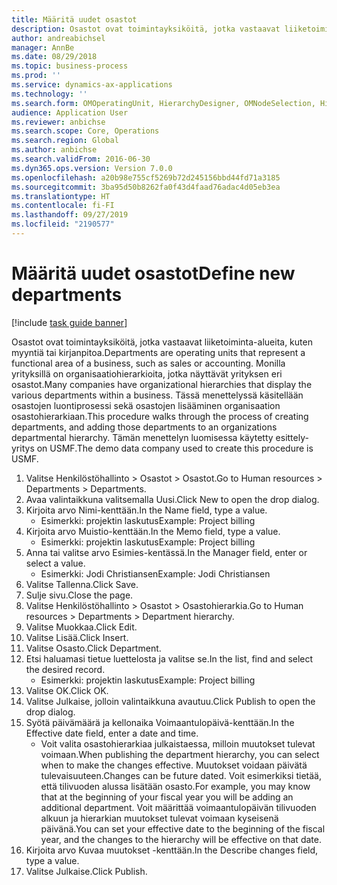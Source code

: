 ```yaml
---
title: Määritä uudet osastot
description: Osastot ovat toimintayksiköitä, jotka vastaavat liiketoiminta-alueita, kuten myyntiä tai kirjanpitoa.
author: andreabichsel
manager: AnnBe
ms.date: 08/29/2018
ms.topic: business-process
ms.prod: ''
ms.service: dynamics-ax-applications
ms.technology: ''
ms.search.form: OMOperatingUnit, HierarchyDesigner, OMNodeSelection, HierarchyPublishAndCloseForm
audience: Application User
ms.reviewer: anbichse
ms.search.scope: Core, Operations
ms.search.region: Global
ms.author: anbichse
ms.search.validFrom: 2016-06-30
ms.dyn365.ops.version: Version 7.0.0
ms.openlocfilehash: a20b98e755cf5269b72d245156bbd44fd71a3185
ms.sourcegitcommit: 3ba95d50b8262fa0f43d4faad76adac4d05eb3ea
ms.translationtype: HT
ms.contentlocale: fi-FI
ms.lasthandoff: 09/27/2019
ms.locfileid: "2190577"
---
```

# <a name="define-new-departments"></a><span data-ttu-id="4ba2f-103">Määritä uudet osastot</span><span class="sxs-lookup"><span data-stu-id="4ba2f-103">Define new departments</span></span>

[!include [task guide banner](../../includes/task-guide-banner.md)]

<span data-ttu-id="4ba2f-104">Osastot ovat toimintayksiköitä, jotka vastaavat liiketoiminta-alueita, kuten myyntiä tai kirjanpitoa.</span><span class="sxs-lookup"><span data-stu-id="4ba2f-104">Departments are operating units that represent a functional area of a business, such as sales or accounting.</span></span> <span data-ttu-id="4ba2f-105">Monilla yrityksillä on organisaatiohierarkioita, jotka näyttävät yrityksen eri osastot.</span><span class="sxs-lookup"><span data-stu-id="4ba2f-105">Many companies have organizational hierarchies that display the various departments within a business.</span></span> <span data-ttu-id="4ba2f-106">Tässä menettelyssä käsitellään osastojen luontiprosessi sekä osastojen lisääminen organisaation osastohierarkiaan.</span><span class="sxs-lookup"><span data-stu-id="4ba2f-106">This procedure walks through the process of creating departments, and adding those departments to an organizations departmental hierarchy.</span></span> <span data-ttu-id="4ba2f-107">Tämän menettelyn luomisessa käytetty esittely-yritys on USMF.</span><span class="sxs-lookup"><span data-stu-id="4ba2f-107">The demo data company used to create this procedure is USMF.</span></span>

1. <span data-ttu-id="4ba2f-108">Valitse Henkilöstöhallinto > Osastot > Osastot.</span><span class="sxs-lookup"><span data-stu-id="4ba2f-108">Go to Human resources > Departments > Departments.</span></span>
2. <span data-ttu-id="4ba2f-109">Avaa valintaikkuna valitsemalla Uusi.</span><span class="sxs-lookup"><span data-stu-id="4ba2f-109">Click New to open the drop dialog.</span></span>
3. <span data-ttu-id="4ba2f-110">Kirjoita arvo Nimi-kenttään.</span><span class="sxs-lookup"><span data-stu-id="4ba2f-110">In the Name field, type a value.</span></span>
    * <span data-ttu-id="4ba2f-111">Esimerkki: projektin laskutus</span><span class="sxs-lookup"><span data-stu-id="4ba2f-111">Example: Project billing</span></span>  
4. <span data-ttu-id="4ba2f-112">Kirjoita arvo Muistio-kenttään.</span><span class="sxs-lookup"><span data-stu-id="4ba2f-112">In the Memo field, type a value.</span></span>
    * <span data-ttu-id="4ba2f-113">Esimerkki: projektin laskutus</span><span class="sxs-lookup"><span data-stu-id="4ba2f-113">Example: Project billing</span></span>  
5. <span data-ttu-id="4ba2f-114">Anna tai valitse arvo Esimies-kentässä.</span><span class="sxs-lookup"><span data-stu-id="4ba2f-114">In the Manager field, enter or select a value.</span></span>
    * <span data-ttu-id="4ba2f-115">Esimerkki: Jodi Christiansen</span><span class="sxs-lookup"><span data-stu-id="4ba2f-115">Example: Jodi Christiansen</span></span>  
6. <span data-ttu-id="4ba2f-116">Valitse Tallenna.</span><span class="sxs-lookup"><span data-stu-id="4ba2f-116">Click Save.</span></span>
7. <span data-ttu-id="4ba2f-117">Sulje sivu.</span><span class="sxs-lookup"><span data-stu-id="4ba2f-117">Close the page.</span></span>
8. <span data-ttu-id="4ba2f-118">Valitse Henkilöstöhallinto > Osastot > Osastohierarkia.</span><span class="sxs-lookup"><span data-stu-id="4ba2f-118">Go to Human resources > Departments > Department hierarchy.</span></span>
9. <span data-ttu-id="4ba2f-119">Valitse Muokkaa.</span><span class="sxs-lookup"><span data-stu-id="4ba2f-119">Click Edit.</span></span>
10. <span data-ttu-id="4ba2f-120">Valitse Lisää.</span><span class="sxs-lookup"><span data-stu-id="4ba2f-120">Click Insert.</span></span>
11. <span data-ttu-id="4ba2f-121">Valitse Osasto.</span><span class="sxs-lookup"><span data-stu-id="4ba2f-121">Click Department.</span></span>
12. <span data-ttu-id="4ba2f-122">Etsi haluamasi tietue luettelosta ja valitse se.</span><span class="sxs-lookup"><span data-stu-id="4ba2f-122">In the list, find and select the desired record.</span></span>
    * <span data-ttu-id="4ba2f-123">Esimerkki: projektin laskutus</span><span class="sxs-lookup"><span data-stu-id="4ba2f-123">Example: Project billing</span></span>  
13. <span data-ttu-id="4ba2f-124">Valitse OK.</span><span class="sxs-lookup"><span data-stu-id="4ba2f-124">Click OK.</span></span>
14. <span data-ttu-id="4ba2f-125">Valitse Julkaise, jolloin valintaikkuna avautuu.</span><span class="sxs-lookup"><span data-stu-id="4ba2f-125">Click Publish to open the drop dialog.</span></span>
15. <span data-ttu-id="4ba2f-126">Syötä päivämäärä ja kellonaika Voimaantulopäivä-kenttään.</span><span class="sxs-lookup"><span data-stu-id="4ba2f-126">In the Effective date field, enter a date and time.</span></span>
    * <span data-ttu-id="4ba2f-127">Voit valita osastohierarkiaa julkaistaessa, milloin muutokset tulevat voimaan.</span><span class="sxs-lookup"><span data-stu-id="4ba2f-127">When publishing the department hierarchy, you can select when to make the changes effective.</span></span> <span data-ttu-id="4ba2f-128">Muutokset voidaan päivätä tulevaisuuteen.</span><span class="sxs-lookup"><span data-stu-id="4ba2f-128">Changes can be future dated.</span></span> <span data-ttu-id="4ba2f-129">Voit esimerkiksi tietää, että tilivuoden alussa lisätään osasto.</span><span class="sxs-lookup"><span data-stu-id="4ba2f-129">For example, you may know that at the beginning of your fiscal year you will be adding an additional department.</span></span> <span data-ttu-id="4ba2f-130">Voit määrittää voimaantulopäivän tilivuoden alkuun ja hierarkian muutokset tulevat voimaan kyseisenä päivänä.</span><span class="sxs-lookup"><span data-stu-id="4ba2f-130">You can set your effective date to the beginning of the fiscal year, and the changes to the hierarchy will be effective on that date.</span></span>  
16. <span data-ttu-id="4ba2f-131">Kirjoita arvo Kuvaa muutokset -kenttään.</span><span class="sxs-lookup"><span data-stu-id="4ba2f-131">In the Describe changes field, type a value.</span></span>
17. <span data-ttu-id="4ba2f-132">Valitse Julkaise.</span><span class="sxs-lookup"><span data-stu-id="4ba2f-132">Click Publish.</span></span>


